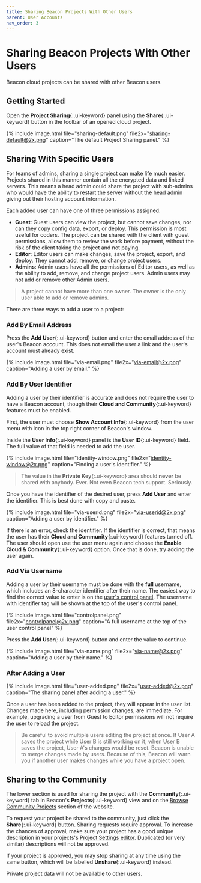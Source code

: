 ```yaml
---
title: Sharing Beacon Projects With Other Users
parent: User Accounts
nav_order: 3
---
```

# Sharing Beacon Projects With Other Users

Beacon cloud projects can be shared with other Beacon users.

## Getting Started

Open the **Project Sharing**{:.ui-keyword} panel using the **Share**{:.ui-keyword} button in the toolbar of an opened cloud project.

{% include image.html file="sharing-default.png" file2x="sharing-default@2x.png" caption="The default Project Sharing panel." %}

## Sharing With Specific Users

For teams of admins, sharing a single project can make life much easier. Projects shared in this manner contain all the encrypted data and linked servers. This means a head admin could share the project with sub-admins who would have the ability to restart the server without the head admin giving out their hosting account information.

Each added user can have one of three permissions assigned:
- **Guest**: Guest users can view the project, but cannot save changes, nor can they copy config data, export, or deploy. This permission is most useful for coders. The project can be shared with the client with guest permissions, allow them to review the work before payment, without the risk of the client taking the project and not paying.
- **Editor**: Editor users can make changes, save the project, export, and deploy. They cannot add, remove, or change project users.
- **Admins**: Admin users have all the permissions of Editor users, as well as the ability to add, remove, and change project users. Admin users may not add or remove other Admin users.

> A project cannot have more than one owner. The owner is the only user able to add or remove admins.

There are three ways to add a user to a project:

### Add By Email Address

Press the **Add User**{:.ui-keyword} button and enter the email address of the user's Beacon account. This does not email the user a link and the user's account must already exist.

{% include image.html file="via-email.png" file2x="via-email@2x.png" caption="Adding a user by email." %}

### Add By User Identifier

Adding a user by their identifier is accurate and does not require the user to have a Beacon account, though their **Cloud and Community**{:.ui-keyword} features must be enabled.

First, the user must choose **Show Account Info**{:.ui-keyword} from the user menu with icon in the top right corner of Beacon's window.

Inside the **User Info**{:.ui-keyword} panel is the **User ID**{:.ui-keyword} field. The full value of that field is needed to add the user.

{% include image.html file="identity-window.png" file2x="identity-window@2x.png" caption="Finding a user's identifier." %}

> The value in the **Private Key**{:.ui-keyword} area should **never** be shared with anybody. Ever. Not even Beacon tech support. Seriously.

Once you have the identifier of the desired user, press **Add User** and enter the identifier. This is best done with copy and paste.

{% include image.html file="via-userid.png" file2x="via-userid@2x.png" caption="Adding a user by identifier." %}

If there is an error, check the identifier. If the identifier is correct, that means the user has their **Cloud and Community**{:.ui-keyword} features turned off. The user should open use the user menu again and choose the **Enable Cloud & Community**{:.ui-keyword} option. Once that is done, try adding the user again.

### Add Via Username

Adding a user by their username must be done with the **full** username, which includes an 8-character identifier after their name. The easiest way to find the correct value to enter is on the [user's control panel](https://usebeacon.app/account/). The username with identifier tag will be shown at the top of the user's control panel.

{% include image.html file="controlpanel.png" file2x="controlpanel@2x.png" caption="A full username at the top of the user control panel" %}

Press the **Add User**{:.ui-keyword} button and enter the value to continue.

{% include image.html file="via-name.png" file2x="via-name@2x.png" caption="Adding a user by their name." %}

### After Adding a User

{% include image.html file="user-added.png" file2x="user-added@2x.png" caption="The sharing panel after adding a user." %}

Once a user has been added to the project, they will appear in the user list. Changes made here, including permission changes, are immediate. For example, upgrading a user from Guest to Editor permissions will not require the user to reload the project.

> Be careful to avoid multiple users editing the project at once. If User A saves the project while User B is still working on it, when User B saves the project, User A's changes would be reset. Beacon is unable to merge changes made by users. Because of this, Beacon will warn you if another user makes changes while you have a project open.

## Sharing to the Community

The lower section is used for sharing the project with the **Community**{:.ui-keyword} tab in Beacon's **Projects**{:.ui-keyword} view and on the [Browse Community Projects](https://usebeacon.app/browse/) section of the website.

To request your project be shared to the community, just click the **Share**{:.ui-keyword} button. Sharing requests require approval. To increase the chances of approval, make sure your project has a good unique description in your projects's [Project Settings editor](/configs/metadata/). Duplicated (or very similar) descriptions will not be approved.

If your project is approved, you may stop sharing at any time using the same button, which will be labelled **Unshare**{:.ui-keyword} instead.

Private project data will not be available to other users.